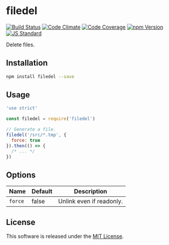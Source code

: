 filedel
==========

<!---
This file is generated by ape-tmpl. Do not update manually.
--->

<!-- Badge Start -->
<a name="badges"></a>

[![Build Status][bd_travis_shield_url]][bd_travis_url]
[![Code Climate][bd_codeclimate_shield_url]][bd_codeclimate_url]
[![Code Coverage][bd_codeclimate_coverage_shield_url]][bd_codeclimate_url]
[![npm Version][bd_npm_shield_url]][bd_npm_url]
[![JS Standard][bd_standard_shield_url]][bd_standard_url]

[bd_repo_url]: https://github.com/okunishinishi/node-filedel
[bd_travis_url]: http://travis-ci.org/okunishinishi/node-filedel
[bd_travis_shield_url]: http://img.shields.io/travis/okunishinishi/node-filedel.svg?style=flat
[bd_travis_com_url]: http://travis-ci.com/okunishinishi/node-filedel
[bd_travis_com_shield_url]: https://api.travis-ci.com/okunishinishi/node-filedel.svg?token=
[bd_license_url]: https://github.com/okunishinishi/node-filedel/blob/master/LICENSE
[bd_codeclimate_url]: http://codeclimate.com/github/okunishinishi/node-filedel
[bd_codeclimate_shield_url]: http://img.shields.io/codeclimate/github/okunishinishi/node-filedel.svg?style=flat
[bd_codeclimate_coverage_shield_url]: http://img.shields.io/codeclimate/coverage/github/okunishinishi/node-filedel.svg?style=flat
[bd_gemnasium_url]: https://gemnasium.com/okunishinishi/node-filedel
[bd_gemnasium_shield_url]: https://gemnasium.com/okunishinishi/node-filedel.svg
[bd_npm_url]: http://www.npmjs.org/package/filedel
[bd_npm_shield_url]: http://img.shields.io/npm/v/filedel.svg?style=flat
[bd_standard_url]: http://standardjs.com/
[bd_standard_shield_url]: https://img.shields.io/badge/code%20style-standard-brightgreen.svg

<!-- Badge End -->


<!-- Description Start -->
<a name="description"></a>

Delete files.

<!-- Description End -->




<!-- Sections Start -->
<a name="sections"></a>

<!-- Section from "doc/guides/01.Installation.md.hbs" Start -->

<a name="section-doc-guides-01-installation-md"></a>

Installation
-----

```bash
npm install filedel --save
```


<!-- Section from "doc/guides/01.Installation.md.hbs" End -->

<!-- Section from "doc/guides/02.Usage.md.hbs" Start -->

<a name="section-doc-guides-02-usage-md"></a>

Usage
----

```javascript
'use strict'

const filedel = require('filedel')

// Generate a file.
filedel('/src/*.tmp', {
  force: true
}).then(() => {
  /* ... */
})

```

<!-- Section from "doc/guides/02.Usage.md.hbs" End -->

<!-- Section from "doc/guides/03.Options.md.hbs" Start -->

<a name="section-doc-guides-03-options-md"></a>

Options
-----

| Name | Default | Description |
| --- | --- | --- |
| `force` | false | Unlink even if readonly. |

<!-- Section from "doc/guides/03.Options.md.hbs" End -->


<!-- Sections Start -->


<!-- LICENSE Start -->
<a name="license"></a>

License
-------
This software is released under the [MIT License](https://github.com/okunishinishi/node-filedel/blob/master/LICENSE).

<!-- LICENSE End -->


